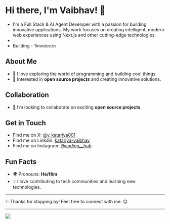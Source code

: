 # Hi there, I'm Vaibhav! 👋
- I'm a Full Stack & AI Agent Developer with a passion for building innovative applications. My work focuses on creating intelligent, modern web experiences using Next.js and other cutting-edge technologies.
- 
- Building - 1invoice.in

## About Me
- 🚀 I love exploring the world of programming and building cool things.  
- 🌟 Interested in **open source projects** and creating innovative solutions.  

## Collaboration
- 🤝 I’m looking to collaborate on exciting **open source projects**.  

## Get in Touch
- Find me on X: [@v_katariya001](https://x.com/v_katariya001)
- Find me on Linkdin: [katariya-vaibhav](https://www.linkedin.com/in/katariya-vaibhav)  
- Find me on Instagram: [@_coding__hub_](https://instagram.com/_coding__hub_)


## Fun Facts
- 🌍 Pronouns: **He/Him**  
- 💡 I love contributing to tech communities and learning new technologies.

---

✨ Thanks for stopping by! Feel free to connect with me. 😊

---

![](https://nirzak-streak-stats.vercel.app/?user=katariya-vaibhav&theme=dark&hide_border=false)<br/>


